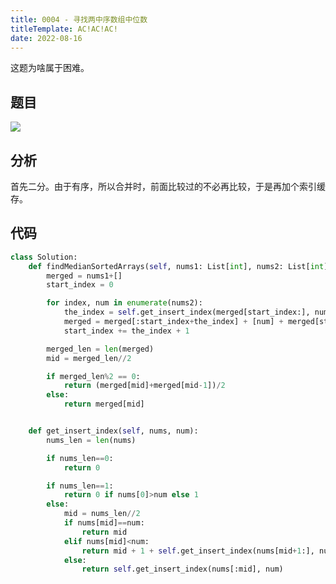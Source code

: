 ```yaml
---
title: 0004 - 寻找两中序数组中位数
titleTemplate: AC!AC!AC!
date: 2022-08-16
---
```


这题为啥属于困难。

## 题目

[![](https://s1.ax1x.com/2022/08/16/vwUcqI.png)](https://leetcode.cn/problems/median-of-two-sorted-arrays/description/)

## 分析

首先二分。由于有序，所以合并时，前面比较过的不必再比较，于是再加个索引缓存。

## 代码

```python
class Solution:
    def findMedianSortedArrays(self, nums1: List[int], nums2: List[int]) -> float:
        merged = nums1+[]
        start_index = 0

        for index, num in enumerate(nums2):
            the_index = self.get_insert_index(merged[start_index:], num)
            merged = merged[:start_index+the_index] + [num] + merged[start_index+the_index:]
            start_index += the_index + 1

        merged_len = len(merged)
        mid = merged_len//2

        if merged_len%2 == 0:
            return (merged[mid]+merged[mid-1])/2
        else:
            return merged[mid]


    def get_insert_index(self, nums, num):
        nums_len = len(nums)

        if nums_len==0:
            return 0

        if nums_len==1:
            return 0 if nums[0]>num else 1
        else:
            mid = nums_len//2
            if nums[mid]==num:
                return mid
            elif nums[mid]<num:
                return mid + 1 + self.get_insert_index(nums[mid+1:], num)
            else:
                return self.get_insert_index(nums[:mid], num)
```
